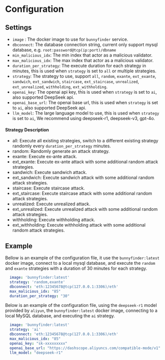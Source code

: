 # Configuration
## Settings
- `image` : The docker image to use for `bunnyfinder` service.
- `dbconnect`: The database connection string, current only support mysql database, e.g. `root:password@tcp(ip:port)/dbname`
- `min_malicious_idx`: The min index that actor as a malicious validator.
- `max_malicious_idx`: The max index that actor as a malicious validator.
- `duration_per_strategy`: The execute duration for each strategy in minutes, this is used when `strategy` is set to `all` or multiple strategies.
- `strategy`: The strategy to use, support `all`, `random`, `exante`, `ext_exante`, `sandwich`, `ext_sandwich`, `staircase`, `ext_staircase`, `unrealized`, `ext_unrealized`, `withholding`, `ext_withholding`.
- `openai_key`: The openai api key, this is used when `strategy` is set to `ai`, also supported DeepSeek api.
- `openai_base_url`: The openai base url, this is used when `strategy` is set to `ai`, also supported DeepSeek api.
- `llm_model`: The large language model to use, this is used when `strategy` is set to `ai`, We recommend using deepseek-r1, deepseek-v3, gpt-4o.

#### Strategy Description

* all: Execute all existing strategies, switch to a different existing strategy randomly every `duration_per_strategy` minutes.
* random: Randomly generate an attack strategy.
* exante: Execute ex-ante attack.
* ext_exante: Execute ex-ante attack with some additional random attack strategies.
* sandwich: Execute sandwich attack.
* ext_sandwich: Execute sandwich attack with some additional random attack strategies.
* staircase: Execute staircase attack.
* ext_staircase: Execute staircase attack with some additional random attack strategies.
* unrealized: Execute unrealized attack.
* ext_unrealized: Execute unrealized attack with some additional random attack strategies.
* withholding: Execute withholding attack.
* ext_withholding: Execute withholding attack with some additional random attack strategies.


## Example
Bellow is an example of the configuration file, it use the `bunnyfinder:latest` docker image, connect to a local mysql database, and execute the `random` and `exante` strategies with a duration of 30 minutes for each strategy.
```yaml
  image: 'bunnyfinder:latest'
  strategy: 'random,exante'
  dbconnect: 'eth:12345678@tcp(127.0.0.1:3306)/eth'
  max_malicious_idx: "85"
  duration_per_strategy: "30"
```

Below is an example of the configuration file, using the `deepseek-r1` model provided by `aliyun`, the `bunnyfinder:latest` docker image, connecting to a local MySQL database, and executing the `ai` strategy.
```yaml
  image: 'bunnyfinder:latest'
  strategy: 'ai'
  dbconnect: 'eth:12345678@tcp(127.0.0.1:3306)/eth'
  max_malicious_idx: "85"
  openai_key: "sk-xxxxxxxxx"
  openai_base_url: "https://dashscope.aliyuncs.com/compatible-mode/v1"
  llm_model: "deepseek-r1"
```
